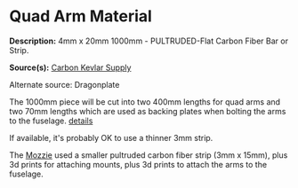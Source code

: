 # Quad Arm Material #
**Description:** 4mm x 20mm 1000mm - PULTRUDED-Flat Carbon Fiber Bar or Strip.

**Source(s):**
[Carbon Kevlar Supply](https://carbonkevlarsupply.com/products/1-4mm-x-20mm-1000mm-pultruded-flat-carbon-fiber-bar-100-pultruded-high-strength-carbon-fiber-used-for-drones-radio-controlled-vehicles-projects-requiring-high-strength-components)  

Alternate source: Dragonplate

The 1000mm piece will be cut into two 400mm lengths for quad arms and two 70mm lengths which are used as backing plates when bolting the arms to the fuselage. [details](../tasks/quadarm_prep.md)  

If available, it's probably OK to use a thinner 3mm strip.  

The [Mozzie](https://mozzie.readthedocs.io/en/latest/) used a smaller pultruded carbon fiber strip (3mm x 15mm), plus 3d prints for attaching mounts, plus 3d prints to attach the arms to the fuselage.
